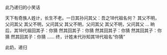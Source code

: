 此乃递归的小笑话


天下有奇族人姓计，长生不老。一日其孙问其父：吾之18代祖名何？
其父不明，父问其父
其父不明，父问其父
其父不明，父问其父
其父不明，父问其父
...
晌后，其18代祖回其子：你猜 
然其回其子：你猜
然其回其子：你猜
然其回其子：你猜
然其回其子：你猜
……
终，计姓末代孙知其18代祖名“你猜”


此奶，递归


